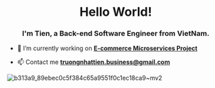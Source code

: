 <h1 align="center">Hello World!</h1>
<h3 align="center">I'm Tien, a Back-end Software Engineer from VietNam.</h3>

- 🔭 I’m currently working on **[E-commerce Microservices Project](https://github.com/ntien03/E-Commerce-Microservices)**

- 📫 Contact me **truongnhattien.business@gmail.com**

![b313a9_89ebec0c5f384c65a9551f0c1ec18ca9~mv2](https://github.com/user-attachments/assets/9d841f79-f1d0-46b2-959e-0a550dea6ad8)

